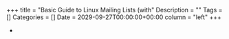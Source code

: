 +++
title = "Basic Guide to Linux Mailing Lists (with"
Description = ""
Tags = []
Categories = []
Date = 2029-09-27T00:00:00+00:00
column = "left"
+++

- 